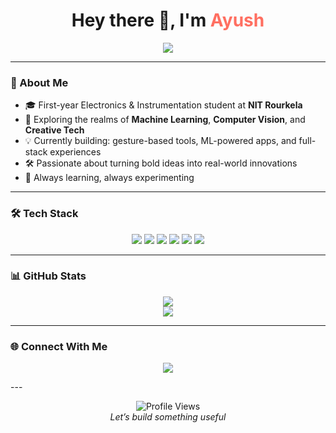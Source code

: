 <h1 align="center">Hey there 👋, I'm <span style="color:#FF6F61">Ayush</span></h1>

<p align="center">
  <img src="https://readme-typing-svg.herokuapp.com?center=true&vCenter=true&width=600&lines=Electronics+%7C+ML+Engineer+in+Making;Crafting+Futuristic+Projects+🛠️;Loves+to+Build+Cool+Stuff+%F0%9F%92%A1;Exploring+the+Tech+Universe+%F0%9F%8C%90" />
</p>

---

### 🌟 About Me

- 🎓 First-year Electronics & Instrumentation student at **NIT Rourkela**
- 🤖 Exploring the realms of **Machine Learning**, **Computer Vision**, and **Creative Tech**
- 💡 Currently building: gesture-based tools, ML-powered apps, and full-stack experiences
- 🛠️ Passionate about turning bold ideas into real-world innovations
- 🧩 Always learning, always experimenting

---

### 🛠️ Tech Stack

<p align="center">
  <img src="https://img.shields.io/badge/Python-3670A0?style=for-the-badge&logo=python&logoColor=white"/>
  <img src="https://img.shields.io/badge/TensorFlow-FF6F00?style=for-the-badge&logo=tensorflow&logoColor=white"/>
  <img src="https://img.shields.io/badge/OpenCV-27338e?style=for-the-badge&logo=opencv&logoColor=white"/>
  <img src="https://img.shields.io/badge/MediaPipe-FECE2A?style=for-the-badge&logo=google&logoColor=black"/>
  <img src="https://img.shields.io/badge/Django-092E20?style=for-the-badge&logo=django&logoColor=white"/>
  <img src="https://img.shields.io/badge/MySQL-4479A1?style=for-the-badge&logo=mysql&logoColor=white"/>
</p>

---

### 📊 GitHub Stats

<p align="center">
  <img src="https://github-readme-stats.vercel.app/api?username=aksayush2005&show_icons=true&theme=tokyonight"/>
  <br/>
  <img src="https://github-readme-streak-stats.herokuapp.com?user=aksayush2005&theme=tokyonight"/>
</p>

---

### 🌐 Connect With Me

<p align="center">
  <a href="https://www.linkedin.com/in/ayush-kumar-samal-608178340"><img src="https://img.shields.io/badge/-LinkedIn-blue?style=flat-square&logo=Linkedin&logoColor=white"></a> 
 
</p>
---

<p align="center">
  <img src="https://komarev.com/ghpvc/?username=aksayush2005&color=blueviolet" alt="Profile Views"/>
  <br/>
  <i>Let’s build something useful</i>
</p>
